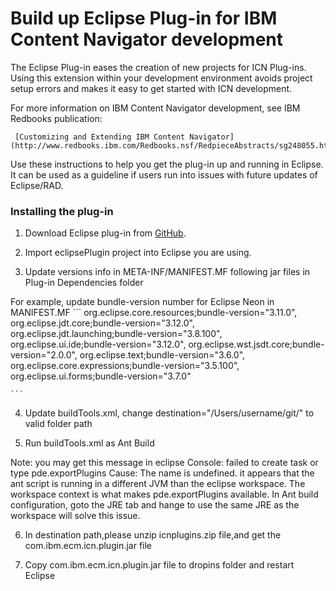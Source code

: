 # Build up Eclipse Plug-in for IBM Content Navigator development

The Eclipse Plug-in eases the creation of new projects for ICN Plug-ins. Using this extension within your development environment avoids project setup errors and makes it easy to get started with ICN development.

 For more information on IBM Content Navigator development, see IBM Redbooks publication:

     [Customizing and Extending IBM Content Navigator](http://www.redbooks.ibm.com/Redbooks.nsf/RedpieceAbstracts/sg248055.html)

Use these instructions to help you get the plug-in up and running in Eclipse. It can be used as a guideline if users run into issues with future updates of Eclipse/RAD.

### Installing the plug-in

1. Download Eclipse plug-in from [GitHub](https://github.com/ibm-ecm/ibm-content-navigator-samples/tree/master/eclipsePlugin).

2. Import eclipsePlugin project into Eclipse you are using.

3. Update versions info in META-INF/MANIFEST.MF following jar files in Plug-in Dependencies folder

For example, update bundle-version number for Eclipse Neon in MANIFEST.MF
    ```
 org.eclipse.core.resources;bundle-version="3.11.0",
 org.eclipse.jdt.core;bundle-version="3.12.0",
 org.eclipse.jdt.launching;bundle-version="3.8.100",
 org.eclipse.ui.ide;bundle-version="3.12.0",
 org.eclipse.wst.jsdt.core;bundle-version="2.0.0",
 org.eclipse.text;bundle-version="3.6.0",
 org.eclipse.core.expressions;bundle-version="3.5.100",
 org.eclipse.ui.forms;bundle-version="3.7.0"

    ```
4. Update buildTools.xml, change destination="/Users/username/git/"  to valid folder path

5. Run buildTools.xml as Ant Build

Note:
you may get this message in eclipse Console: failed to create task or type pde.exportPlugins Cause: The name is undefined.
it appears that the ant script is running in a different JVM than the eclipse workspace. The workspace context is what makes pde.exportPlugins available.
In Ant build configuration, goto the JRE tab and hange to use the same JRE as the workspace will solve this issue.

6. In destination path,please unzip icnplugins.zip file,and get the com.ibm.ecm.icn.plugin.jar file 


7. Copy com.ibm.ecm.icn.plugin.jar file to dropins folder and restart Eclipse
